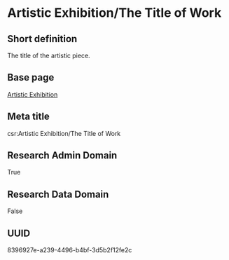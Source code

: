 # Artistic Exhibition/The Title of Work
## Short definition
The title of the artistic piece.
## Base page
[Artistic Exhibition](../../Objects/Artistic%20Exhibition.md)
## Meta title
csr:Artistic Exhibition/The Title of Work
## Research Admin Domain
True
## Research Data Domain
False
## UUID
8396927e-a239-4496-b4bf-3d5b2f12fe2c
